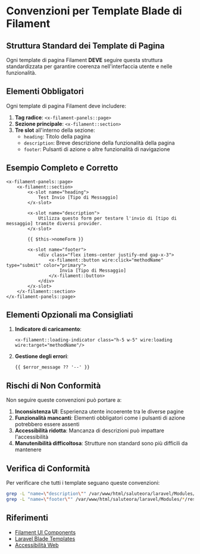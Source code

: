 # Convenzioni per Template Blade di Filament 

## Struttura Standard dei Template di Pagina

Ogni template di pagina Filament  **DEVE** seguire questa struttura standardizzata per garantire coerenza nell'interfaccia utente e nelle funzionalità.

## Elementi Obbligatori

Ogni template di pagina Filament deve includere:

1. **Tag radice**: `<x-filament-panels::page>`
2. **Sezione principale**: `<x-filament::section>`
3. **Tre slot** all'interno della sezione:
   - `heading`: Titolo della pagina
   - `description`: Breve descrizione della funzionalità della pagina
   - `footer`: Pulsanti di azione o altre funzionalità di navigazione

## Esempio Completo e Corretto

```blade
<x-filament-panels::page>
    <x-filament::section>
        <x-slot name="heading">
            Test Invio [Tipo di Messaggio]
        </x-slot>

        <x-slot name="description">
            Utilizza questo form per testare l'invio di [tipo di messaggio] tramite diversi provider.
        </x-slot>

        {{ $this->nomeForm }}

        <x-slot name="footer">
            <div class="flex items-center justify-end gap-x-3">
                <x-filament::button wire:click="methodName" type="submit" color="primary">
                    Invia [Tipo di Messaggio]
                </x-filament::button>
            </div>
        </x-slot>
    </x-filament::section>
</x-filament-panels::page>
```

## Elementi Opzionali ma Consigliati

1. **Indicatore di caricamento**:
   ```blade
   <x-filament::loading-indicator class="h-5 w-5" wire:loading wire:target="methodName"/>
   ```

2. **Gestione degli errori**:
   ```blade
   {{ $error_message ?? '--' }}
   ```

## Rischi di Non Conformità

Non seguire queste convenzioni può portare a:

1. **Inconsistenza UI**: Esperienza utente incoerente tra le diverse pagine
2. **Funzionalità mancanti**: Elementi obbligatori come i pulsanti di azione potrebbero essere assenti
3. **Accessibilità ridotta**: Mancanza di descrizioni può impattare l'accessibilità
4. **Manutenibilità difficoltosa**: Strutture non standard sono più difficili da mantenere

## Verifica di Conformità

Per verificare che tutti i template seguano queste convenzioni:

```bash
grep -L "name=\"description\"" /var/www/html/saluteora/laravel/Modules/*/resources/views/filament/pages/*.blade.php
grep -L "name=\"footer\"" /var/www/html/saluteora/laravel/Modules/*/resources/views/filament/pages/*.blade.php
```

## Riferimenti

- [Filament UI Components](https://filamentphp.com/docs/panels/components)
- [Laravel Blade Templates](https://laravel.com/docs/blade)
- [Accessibilità Web](https://www.w3.org/WAI/fundamentals/accessibility-intro/)

